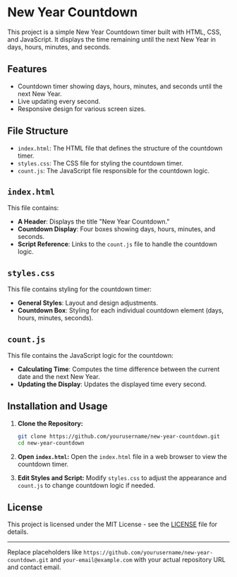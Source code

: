 # New Year Countdown

This project is a simple New Year Countdown timer built with HTML, CSS, and JavaScript. It displays the time remaining until the next New Year in days, hours, minutes, and seconds.

## Features

- Countdown timer showing days, hours, minutes, and seconds until the next New Year.
- Live updating every second.
- Responsive design for various screen sizes.

## File Structure

- `index.html`: The HTML file that defines the structure of the countdown timer.
- `styles.css`: The CSS file for styling the countdown timer.
- `count.js`: The JavaScript file responsible for the countdown logic.

## `index.html`

This file contains:
- **A Header**: Displays the title "New Year Countdown."
- **Countdown Display**: Four boxes showing days, hours, minutes, and seconds.
- **Script Reference**: Links to the `count.js` file to handle the countdown logic.

## `styles.css`

This file contains styling for the countdown timer:
- **General Styles**: Layout and design adjustments.
- **Countdown Box**: Styling for each individual countdown element (days, hours, minutes, seconds).


## `count.js`

This file contains the JavaScript logic for the countdown:
- **Calculating Time**: Computes the time difference between the current date and the next New Year.
- **Updating the Display**: Updates the displayed time every second.


## Installation and Usage

1. **Clone the Repository:**
   ```bash
   git clone https://github.com/yourusername/new-year-countdown.git
   cd new-year-countdown
   ```

2. **Open `index.html`:**
   Open the `index.html` file in a web browser to view the countdown timer.

3. **Edit Styles and Script:**
   Modify `styles.css` to adjust the appearance and `count.js` to change countdown logic if needed.

## License

This project is licensed under the MIT License - see the [LICENSE](LICENSE) file for details.

---

Replace placeholders like `https://github.com/yourusername/new-year-countdown.git` and `your-email@example.com` with your actual repository URL and contact email.

